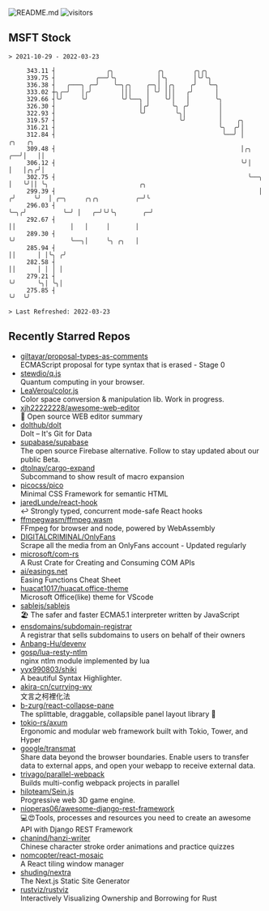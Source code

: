 ![README.md](https://github.com/Gerhut/Gerhut/workflows/README.md/badge.svg)
![visitors](https://visitors.vercel.app/Gerhut/Gerhut?token=8cf69d1f6813d272ef062726b6070c9be4ff72038cfe5a7ded7384a8da65d866)

## MSFT Stock

```
> 2021-10-29 - 2022-03-23

     343.11 ┤              ╭╮            ╭╮        ╭╮╭╮                                                          
     339.75 ┤           ╭──╯╰╮           │╰╮       │╰╯╰╮                                                         
     336.38 ┤   ╭───╮ ╭─╯    ╰─╮╭╮    ╭─╮│ │╭╮    ╭╯   ╰─╮                                                       
     333.02 ┼╮╭─╯   │╭╯        │││    │ ╰╯ │││   ╭╯      │                                                       
     329.66 ┤╰╯     ╰╯         ╰╯╰──╮ │    ╰╯│   │       ╰╮                                                      
     326.30 ┤                       │╭╯      ╰╮ ╭╯        │                                                      
     322.93 ┤                       ╰╯        ╰╮│         │                                                      
     319.57 ┤                                  ╰╯         │    ╭╮                                                
     316.21 ┤                                             ╰╮  ╭╯│                                                
     312.84 ┤                                              ╰──╯ │            ╭╮   ╭╮                             
     309.48 ┤                                                   │╭╮       ╭──╯│   ││                             
     306.12 ┤                                                   ╰╯│       │   │╭╮╭╯│                             
     302.75 ┤                                                     ╰──╮    │   ╰╯││ ╰╮                         ╭╮ 
     299.39 ┤                                                        │   ╭╯     ╰╯  │ ╭─╮     ╭╮╭╮          ╭─╯╰ 
     296.03 ┤                                                        ╰─╮╭╯          ╰─╯ │   ╭─╯╰╯╰╮       ╭─╯    
     292.67 ┤                                                          ││               │   │     │       │      
     289.30 ┤                                                          ╰╯               ╰──╮│     ╰╮ ╭╮   │      
     285.94 ┤                                                                              ││      │ │╰╮ ╭╯      
     282.58 ┤                                                                              ││      │ │ │ │       
     279.21 ┤                                                                              ╰╯      ╰╮│ ╰╮│       
     275.85 ┤                                                                                       ╰╯  ╰╯       

> Last Refreshed: 2022-03-23
```

## Recently Starred Repos

- [giltayar/proposal-types-as-comments](https://github.com/giltayar/proposal-types-as-comments)  
  ECMAScript proposal for type syntax that is erased - Stage 0
- [stewdio/q.js](https://github.com/stewdio/q.js)  
  Quantum computing in your browser.
- [LeaVerou/color.js](https://github.com/LeaVerou/color.js)  
  Color space conversion & manipulation lib. Work in progress.
- [xjh22222228/awesome-web-editor](https://github.com/xjh22222228/awesome-web-editor)  
  🔨  Open source WEB editor summary
- [dolthub/dolt](https://github.com/dolthub/dolt)  
  Dolt – It's Git for Data
- [supabase/supabase](https://github.com/supabase/supabase)  
  The open source Firebase alternative. Follow to stay updated about our public Beta.
- [dtolnay/cargo-expand](https://github.com/dtolnay/cargo-expand)  
  Subcommand to show result of macro expansion
- [picocss/pico](https://github.com/picocss/pico)  
  Minimal CSS Framework for semantic HTML
- [jaredLunde/react-hook](https://github.com/jaredLunde/react-hook)  
  ↩ Strongly typed, concurrent mode-safe React hooks
- [ffmpegwasm/ffmpeg.wasm](https://github.com/ffmpegwasm/ffmpeg.wasm)  
  FFmpeg for browser and node, powered by WebAssembly
- [DIGITALCRIMINAL/OnlyFans](https://github.com/DIGITALCRIMINAL/OnlyFans)  
  Scrape all the media from an OnlyFans account - Updated regularly
- [microsoft/com-rs](https://github.com/microsoft/com-rs)  
  A Rust Crate for Creating and Consuming COM APIs
- [ai/easings.net](https://github.com/ai/easings.net)  
  Easing Functions Cheat Sheet
- [huacat1017/huacat.office-theme](https://github.com/huacat1017/huacat.office-theme)  
  Microsoft Office(like) theme for VScode
- [sablejs/sablejs](https://github.com/sablejs/sablejs)  
  🏖️ The safer and faster ECMA5.1 interpreter written by JavaScript
- [ensdomains/subdomain-registrar](https://github.com/ensdomains/subdomain-registrar)  
  A registrar that sells subdomains to users on behalf of their owners
- [Anbang-Hu/devenv](https://github.com/Anbang-Hu/devenv)  
- [gosp/lua-resty-ntlm](https://github.com/gosp/lua-resty-ntlm)  
  nginx ntlm module implemented by lua
- [yyx990803/shiki](https://github.com/yyx990803/shiki)  
  A beautiful Syntax Highlighter.
- [akira-cn/currying-wy](https://github.com/akira-cn/currying-wy)  
  文言之柯裡化法
- [b-zurg/react-collapse-pane](https://github.com/b-zurg/react-collapse-pane)  
  The splittable, draggable, collapsible panel layout library 🎉
- [tokio-rs/axum](https://github.com/tokio-rs/axum)  
  Ergonomic and modular web framework built with Tokio, Tower, and Hyper
- [google/transmat](https://github.com/google/transmat)  
  Share data beyond the browser boundaries. Enable users to transfer data to external apps, and open your webapp to receive external data.
- [trivago/parallel-webpack](https://github.com/trivago/parallel-webpack)  
  Builds multi-config webpack projects in parallel
- [hiloteam/Sein.js](https://github.com/hiloteam/Sein.js)  
  Progressive web 3D game engine.
- [nioperas06/awesome-django-rest-framework](https://github.com/nioperas06/awesome-django-rest-framework)  
   💻😍Tools, processes and resources you need to create an awesome API with Django REST Framework
- [chanind/hanzi-writer](https://github.com/chanind/hanzi-writer)  
  Chinese character stroke order animations and practice quizzes
- [nomcopter/react-mosaic](https://github.com/nomcopter/react-mosaic)  
  A React tiling window manager
- [shuding/nextra](https://github.com/shuding/nextra)  
  The Next.js Static Site Generator
- [rustviz/rustviz](https://github.com/rustviz/rustviz)  
  Interactively Visualizing Ownership and Borrowing for Rust
